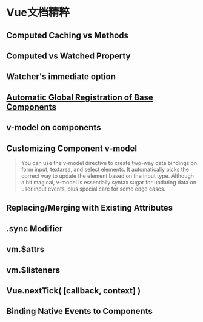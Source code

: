# Vue文档精粹

## Computed Caching vs Methods

## Computed vs Watched Property

## Watcher's immediate option

## [Automatic Global Registration of Base Components](https://vuejs.org/v2/guide/components-registration.html#Automatic-Global-Registration-of-Base-Components)

## v-model on components

## Customizing Component v-model
> You can use the v-model directive to create two-way data bindings on form input, textarea, and select elements. It automatically picks the correct way to update the element based on the input type. Although a bit magical, v-model is essentially syntax sugar for updating data on user input events, plus special care for some edge cases.

## Replacing/Merging with Existing Attributes

## .sync Modifier

## vm.$attrs

## vm.$listeners

## Vue.nextTick( [callback, context] )


## Binding Native Events to Components